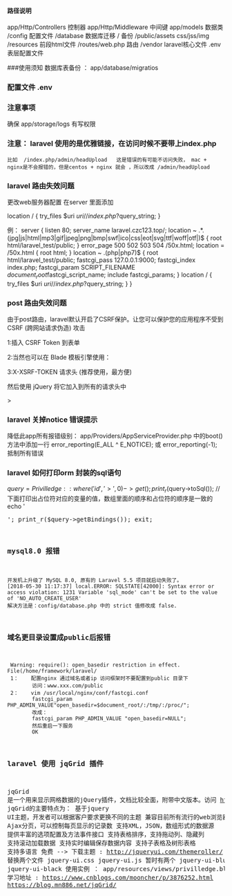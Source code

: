 #### 路径说明
app/Http/Controllers    控制器
app/Http/Middleware     中间键
app/models              数据类 
/config                 配置文件
/database               数据库迁移 / 备份
/public/assets          css/jss/img
/resources              前段html文件
/routes/web.php         路由
/vendor                 laravel核心文件
.env                    表层配置文件





###使用须知
数据库表备份 ： app/database/migratios



### 配置文件   .env



### 注意事项
确保 app/storage/logs   有写权限

###  注意：  laravel 使用的是优雅链接，在访问时候不要带上index.php 
    比如  /index.php/admin/headUpload   这是错误的有可能不访问失败， mac + nginx是不会报错的，但是centos + nginx 就会 ，所以改成 /admin/headUpload

### laravel  路由失效问题
更改web服务器配置
在server 里面添加

location / {
              try_files $uri $uri/ /index.php?$query_string;
          }

例：
 server {
          listen       80;
          server_name  laravel.czc123.top/;
          location ~ .*\.(jpg|js|html|mp3|gif|jpeg|png|bmp|swf|ico|css|eot|svg|ttf|woff|otf|)$ {
              root           html/laravel_test/public;
           }
          error_page   500 502 503 504  /50x.html;
          location = /50x.html {
              root   html;
          }
         location ~ \.(php|php7)$ {
            root            html/laravel_test/public;
            fastcgi_pass   127.0.0.1:9000;
            fastcgi_index  index.php;
            fastcgi_param  SCRIPT_FILENAME  $document_root$fastcgi_script_name;
            include        fastcgi_params;
          }
          location / {
              try_files $uri $uri/ /index.php?$query_string;
          }
       }                 



### post 路由失效问题
由于post路由，laravel默认开启了CSRF保护。让您可以保护您的应用程序不受到 CSRF (跨网站请求伪造) 攻击

1:插入 CSRF Token 到表单
<input type="hidden" name="_token" value="<?php echo csrf_token(); ?>">

2:当然也可以在 Blade 模板引擎使用：
<input type="hidden" name="_token" value="{{ csrf_token() }}">

3:X-XSRF-TOKEN 请求头  (推荐使用，最方便)
<meta name="csrf-token" content="{{ csrf_token() }}" />

然后使用 jQuery 将它加入到所有的请求头中

<script type="text/javascript">
	$.ajaxSetup({
    headers: {
        'X-CSRF-TOKEN': $('meta[name="csrf-token"]').attr('content')
    }});
</script>>



### laravel  关掉notice 错误提示
降低此app所有报错级别：
app/Providers/AppServiceProvider.php
中的boot()方法中添加一行 
error_reporting(E_ALL ^ E_NOTICE); 或 error_reporting(-1); 抵制所有错误



### laravel 如何打印orm 封装的sql语句
$query =  Privilledge::where('id', '>', 0)->get();
print_r($query->toSql());
//下面打印出占位符对应的变量的值，数组里面的顺序和占位符的顺序是一致的
echo '<pre>';
print_r($query->getBindings());
exit;


### mysql8.0 报错
    开发机上升级了 MySQL 8.0, 原有的 Laravel 5.5 项目就启动失败了。
    [2018-05-30 11:17:37] local.ERROR: SQLSTATE[42000]: Syntax error or access violation: 1231 Variable 'sql_mode' can't be set to the value of 'NO_AUTO_CREATE_USER'
    解决方法是：config/database.php 中的 strict 值修改成 false.

### 域名更目录设置成public后报错
     Warning: require(): open_basedir restriction in effect. File(/home/framework/laravel/
     1：    配置nginx 通过域名或者ip 访问框架时不要配置到public 目录下
            访问：www.xxx.com/public
     2：    vim /usr/local/nginx/conf/fastcgi.conf
            fastcgi_param PHP_ADMIN_VALUE"open_basedir=$document_root/:/tmp/:/proc/";
            改成：
            fastcgi_param PHP_ADMIN_VALUE "open_basedir=NULL";  
            然后重启一下服务
            OK



### laravel  使用 jqGrid 插件
jqGrid 是一个用来显示网格数据的jQuery插件，文档比较全面，附带中文版本。访问 http://www.trirand.com/blog/
jqGrid的主要特点为：
    基于jquery UI主题，开发者可以根据客户要求更换不同的主题
    兼容目前所有流行的web浏览器
    Ajax分页，可以控制每页显示的记录数
    支持XML，JSON，数组形式的数据源
    提供丰富的选项配置及方法事件接口
    支持表格排序，支持拖动列、隐藏列
    支持滚动加载数据
    支持实时编辑保存数据内容
    支持子表格及树形表格
    支持多语言
    免费 -->
下载主题 : http://jqueryui.com/themeroller/ 
替换两个文件  jquery-ui.css   jquery-ui.js  暂时有两个   jquery-ui-blue   jquery-ui-black 
使用实例 ： app/resources/views/privilledge.blade.php
学习地址 : https://www.cnblogs.com/mooncher/p/3876252.html     https://blog.mn886.net/jqGrid/







